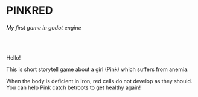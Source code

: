 # PINKRED 
###### My first game in godot engine 

<br>

Hello! 

This is short storytell game about a girl (Pink) which suffers from anemia.

When the body is deficient in iron, red cells do not develop as they should. You can help Pink catch betroots to get healthy again!
